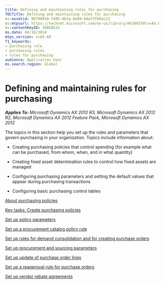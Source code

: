 ```yaml
---
title: Defining and maintaining rules for purchasing
TOCTitle: Defining and maintaining rules for purchasing
ms:assetid: 90708910-f495-4b3a-8a99-9daf3f60ac21
ms:mtpsurl: https://technet.microsoft.com/en-us/library/Hh209370(v=AX.60)
ms:contentKeyID: 36058533
ms.date: 04/18/2014
mtps_version: v=AX.60
f1_keywords:
- purchasing rule
- purchasing rules
- rules for purchasing
audience: Application User
ms.search.region: Global
---
```


# Defining and maintaining rules for purchasing 


_**Applies To:** Microsoft Dynamics AX 2012 R3, Microsoft Dynamics AX 2012 R2, Microsoft Dynamics AX 2012 Feature Pack, Microsoft Dynamics AX 2012_

The topics in this section help you set up the rules and parameters that govern purchasing in your organization. Topics include information about:

  - Creating purchasing policies that control spending (for example what can be purchased, from whom, when, and in what quantity)

  - Creating fixed asset determination rules to control how fixed assets are managed

  - Configuring purchasing parameters and setting the default values that appear during purchasing transactions

  - Configuring basic purchasing control tables

[About purchasing policies](about-purchasing-policies.md)

[Key tasks: Create purchasing policies](key-tasks-create-purchasing-policies.md)

[Set up policy parameters](set-up-policy-parameters.md)

[Set up a procurement catalog policy rule](set-up-a-procurement-catalog-policy-rule.md)

[Set up rules for demand consolidation and for creating purchase orders](set-up-rules-for-demand-consolidation-and-for-creating-purchase-orders.md)

[Set up procurement and sourcing parameters](set-up-procurement-and-sourcing-parameters.md)

[Set up update of purchase order lines](set-up-update-of-purchase-order-lines.md)

[Set up a reapproval rule for purchase orders](set-up-a-reapproval-rule-for-purchase-orders.md)

[Set up vendor rebate agreements](set-up-vendor-rebate-agreements.md)

  


